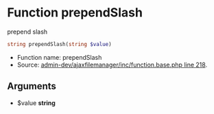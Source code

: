 Function prependSlash
===========================

prepend slash



```php
string prependSlash(string $value)
```

* Function name: prependSlash
* Source: [admin-dev/ajaxfilemanager/inc/function.base.php line 218](https://github.com/PrestaShop/PrestaShop/blob/1.5.3.1/admin-dev/ajaxfilemanager/inc/function.base.php#L218).

Arguments
---------

* $value **string**

